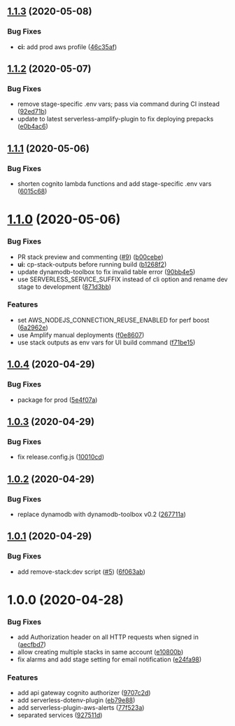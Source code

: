 ## [1.1.3](https://github.com/wizeline/serverless-fullstack/compare/v1.1.2...v1.1.3) (2020-05-08)


### Bug Fixes

* **ci:** add prod aws profile ([46c35af](https://github.com/wizeline/serverless-fullstack/commit/46c35affb437ca0849f643bec958f9a84ed47b4c))

## [1.1.2](https://github.com/wizeline/serverless-fullstack/compare/v1.1.1...v1.1.2) (2020-05-07)


### Bug Fixes

* remove stage-specific .env vars; pass via command during CI instead ([92ed71b](https://github.com/wizeline/serverless-fullstack/commit/92ed71b116f77eb7d8dd828ca61b8c9326953fa2))
* update to latest serverless-amplify-plugin to fix deploying prepacks ([e0b4ac6](https://github.com/wizeline/serverless-fullstack/commit/e0b4ac6037f88a69fb5fb318db18df1bf6f71736))

## [1.1.1](https://github.com/wizeline/serverless-fullstack/compare/v1.1.0...v1.1.1) (2020-05-06)


### Bug Fixes

* shorten cognito lambda functions and add stage-specific .env vars ([6015c68](https://github.com/wizeline/serverless-fullstack/commit/6015c6823bfa1ec33911276a560e185507f9c563))

# [1.1.0](https://github.com/wizeline/serverless-fullstack/compare/v1.0.4...v1.1.0) (2020-05-06)


### Bug Fixes

* PR stack preview and commenting ([#9](https://github.com/wizeline/serverless-fullstack/issues/9)) ([b00cebe](https://github.com/wizeline/serverless-fullstack/commit/b00cebe879fd080ed2ef489e32aa97cc4f4b0aee))
* **ui:** cp-stack-outputs before running build ([b1268f2](https://github.com/wizeline/serverless-fullstack/commit/b1268f2e43335d2caa726914c3e4969d535f4973))
* update dynamodb-toolbox to fix invalid table error ([90bb4e5](https://github.com/wizeline/serverless-fullstack/commit/90bb4e5fd0089495fb95a8169b7b866aa0cc4fe6))
* use SERVERLESS_SERVICE_SUFFIX instead of cli option and rename dev stage to development ([871d3bb](https://github.com/wizeline/serverless-fullstack/commit/871d3bb575370bc3dd32ec3ed4952cb03079cfcd))


### Features

* set AWS_NODEJS_CONNECTION_REUSE_ENABLED for perf boost ([6a2962e](https://github.com/wizeline/serverless-fullstack/commit/6a2962e58c63433a4b6f56bbaeaa7731e4d74ea2))
* use Amplify manual deployments ([f0e8607](https://github.com/wizeline/serverless-fullstack/commit/f0e8607321f4bb8eda672af838c235decbab84fb))
* use stack outputs as env vars for UI build command ([f71be15](https://github.com/wizeline/serverless-fullstack/commit/f71be1508356eab4f3acb42cbcbd4ac883c76e26))

## [1.0.4](https://github.com/wizeline/serverless-nodejs-fullstack/compare/v1.0.3...v1.0.4) (2020-04-29)


### Bug Fixes

* package for prod ([5e4f07a](https://github.com/wizeline/serverless-nodejs-fullstack/commit/5e4f07a8fdc28b27638410d3b45b46c1ea90163e))

## [1.0.3](https://github.com/wizeline/serverless-nodejs-fullstack/compare/v1.0.2...v1.0.3) (2020-04-29)


### Bug Fixes

* fix release.config.js ([10010cd](https://github.com/wizeline/serverless-nodejs-fullstack/commit/10010cd90ceb05ca55b2294f993f1283bd680450))

## [1.0.2](https://github.com/wizeline/serverless-nodejs-fullstack/compare/v1.0.1...v1.0.2) (2020-04-29)


### Bug Fixes

* replace dynamodb with dynamodb-toolbox v0.2 ([267711a](https://github.com/wizeline/serverless-nodejs-fullstack/commit/267711a5c28eb1ebb4007d6e9c3b74140cc0c20f))

## [1.0.1](https://github.com/wizeline/serverless-nodejs-fullstack/compare/v1.0.0...v1.0.1) (2020-04-29)


### Bug Fixes

* add remove-stack:dev script ([#5](https://github.com/wizeline/serverless-nodejs-fullstack/issues/5)) ([6f063ab](https://github.com/wizeline/serverless-nodejs-fullstack/commit/6f063ab6afd86ec11e89b2ae7db740449c20dbcf))

# 1.0.0 (2020-04-28)


### Bug Fixes

* add Authorization header on all HTTP requests when signed in ([aecfbd7](https://github.com/wizeline/serverless-nodejs-fullstack/commit/aecfbd7a8aba1a971914f08df5172b0945108d98))
* allow creating multiple stacks in same account ([e10800b](https://github.com/wizeline/serverless-nodejs-fullstack/commit/e10800be92b1ac12c3da0651a1b3ad754a49a843))
* fix alarms and add stage setting for email notification ([e24fa98](https://github.com/wizeline/serverless-nodejs-fullstack/commit/e24fa98131c272d6119a59f88a28fb275fa49970))


### Features

* add api gateway cognito authorizer ([9707c2d](https://github.com/wizeline/serverless-nodejs-fullstack/commit/9707c2d90fbaceb5eb4d6957d940fe6a35670313))
* add serverless-dotenv-plugin ([eb79e88](https://github.com/wizeline/serverless-nodejs-fullstack/commit/eb79e8865386a1c61bda63a7e2a41f69ef2a60f7))
* add serverless-plugin-aws-alerts ([77f523a](https://github.com/wizeline/serverless-nodejs-fullstack/commit/77f523a78bfd3ad7e6a9d4ee69f17d813813756a))
* separated services ([927511d](https://github.com/wizeline/serverless-nodejs-fullstack/commit/927511dfeb1970f4f5962002a66e64347c1edfdd))
